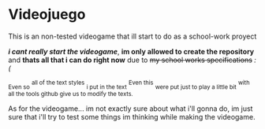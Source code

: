 # Videojuego
This is an non-tested videogame that ill start to do as a school-work proyect

***i cant really start the videogame***, **im only allowed to create the repository** and __thats all that i can do right now__ due to ~~my school works specifications~~ *:(* 

<sub>Even so</sub> <sup>all of the text styles</sup> <sub>i put in the text</sub> <sup>Even this</sup> <sub>were put just to play a little bit</sub> <sup>with all the tools github give us to modify the texts.</sup>

As for the videogame... im not exactly sure about what i'll gonna do, im just sure that i'll try to test some things im thinking while making the videogame.
